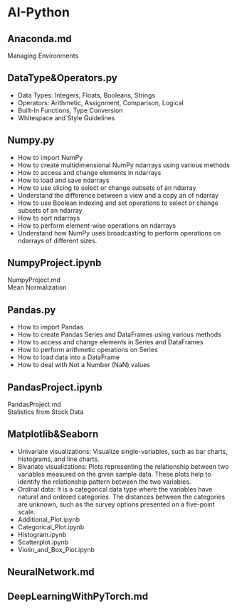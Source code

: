 
# AI-Python
## Anaconda.md
Managing Environments
## DataType&Operators.py
- Data Types: Integers, Floats, Booleans, Strings
- Operators: Arithmetic, Assignment, Comparison, Logical
- Built-In Functions, Type Conversion
- Whitespace and Style Guidelines
## Numpy.py
- How to import NumPy
- How to create multidimensional NumPy ndarrays using various methods
- How to access and change elements in ndarrays
- How to load and save ndarrays
- How to use slicing to select or change subsets of an ndarray
- Understand the difference between a view and a copy an of ndarray
- How to use Boolean indexing and set operations to select or change subsets of an ndarray
- How to sort ndarrays
- How to perform element-wise operations on ndarrays
- Understand how NumPy uses broadcasting to perform operations on ndarrays of different sizes.
## NumpyProject.ipynb
NumpyProject.md  
Mean Normalization
## Pandas.py
- How to import Pandas
- How to create Pandas Series and DataFrames using various methods
- How to access and change elements in Series and DataFrames
- How to perform arithmetic operations on Series
- How to load data into a DataFrame
- How to deal with Not a Number (NaN) values
## PandasProject.ipynb
PandasProject.md  
Statistics from Stock Data
## Matplotlib&Seaborn
- Univariate visualizations: Visualize single-variables, such as bar charts, histograms, and line charts.
- Bivariate visualizations: Plots representing the relationship between two variables measured on the given sample data. These plots help to identify the relationship pattern between the two variables.
- Ordinal data: It is a categorical data type where the variables have natural and ordered categories. The distances between the categories are unknown, such as the survey options presented on a five-point scale.
- Additional_Plot.ipynb
- Categorical_Plot.ipynb
- Histogram.ipynb
- Scatterplot.ipynb
- Violin_and_Box_Plot.ipynb
## NeuralNetwork.md
## DeepLearningWithPyTorch.md
